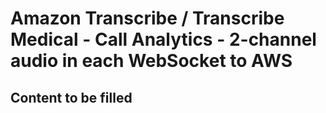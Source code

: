 # Amazon Transcribe / Transcribe Medical - Call Analytics - 2-channel audio in each WebSocket to AWS

## Content to be filled

